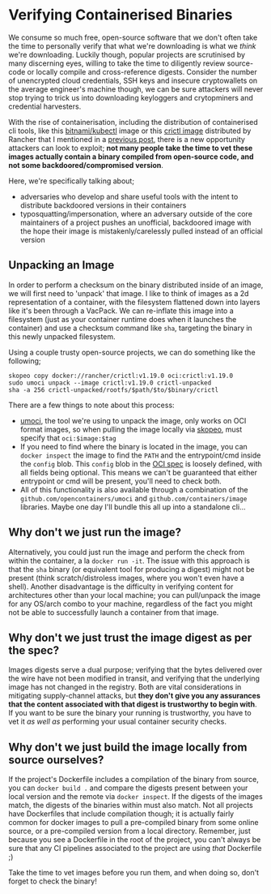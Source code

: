 # Verifying Containerised Binaries

We consume so much free, open-source software that we don't often take the time to personally verify that what we're downloading is what we _think_ we're downloading. Luckily though, popular projects are scrutinised by many discerning eyes, willing to take the time to diligently review source-code or locally compile and cross-reference digests. Consider the number of unencrypted cloud credentials, SSH keys and insecure cryptowallets on the average engineer's machine though, we can be sure attackers will never stop trying to trick us into downloading keyloggers and crytopminers and credential harvesters.

With the rise of containerisation, including the distribution of containerised cli tools, like this [bitnami/kubectl](https://github.com/bitnami/bitnami-docker-kubectl) image or this [crictl image](https://hub.docker.com/r/rancher/crictl) distributed by Rancher that I mentioned in a [previous post](https://samheslop.com/posts/20210325_containerd_on_gke.html), there is a new opportunity attackers can look to exploit; **not many people take the time to vet these images actually contain a binary compiled from open-source code, and not some backdoored/compromised version**.

Here, we're specifically talking about;
- adversaries who develop and share useful tools with the intent to distribute backdoored versions in their containers
- typosquatting/impersonation, where an adversary outside of the core maintainers of a project pushes an unofficial, backdoored image with the hope their image is mistakenly/carelessly pulled instead of an official version

## Unpacking an Image
In order to perform a checksum on the binary distributed inside of an image, we will first need to 'unpack' that image. I like to think of images as a 2d representation of a container, with the filesystem flattened down into layers like it's been through a VacPack. We can re-inflate this image into a filesystem (just as your container runtime does when it launches the container) and use a checksum command like `sha`, targeting the binary in this newly unpacked filesystem. 

Using a couple trusty open-source projects, we can do something like the following;

```
skopeo copy docker://rancher/crictl:v1.19.0 oci:crictl:v1.19.0
sudo umoci unpack --image crictl:v1.19.0 crictl-unpacked
sha -a 256 crictl-unpacked/rootfs/$path/$to/$binary/crictl
```

There are a few things to note about this process:
- [umoci](https://github.com/opencontainers/umoci), the tool we're using to unpack the image, only works on OCI format images, so when pulling the image locally via [skopeo](https://github.com/containers/skopeo), must specify that `oci:$image:$tag` 
- If you need to find where the binary is located in the image, you can `docker inspect` the image to find the `PATH` and the entrypoint/cmd inside the `config` blob. This `config` blob in the [OCI spec](https://github.com/opencontainers/image-spec/blob/master/config.md#properties) is loosely defined, with all fields being optional. This means we can't be guaranteed that either entrypoint or cmd will be present, you'll need to check both. 
- All of this functionality is also available through a combination of the `github.com/opencontainers/umoci` and `github.com/containers/image` libraries. Maybe one day I'll bundle this all up into a standalone cli...

## Why don't we just run the image?
Alternatively, you could just run the image and perform the check from within the container, a la `docker run -it`. The issue with this approach is that the `sha` binary (or equivalent tool for producing a digest) might not be present (think scratch/distroless images, where you won't even have a shell). Another disadvantage is the difficulty in verifying content for architectures other than your local machine; you can pull/unpack the image for any OS/arch combo to your machine, regardless of the fact you might not be able to successfully launch a container from that image.

## Why don't we just trust the image digest as per the spec?
Images digests serve a dual purpose; verifying that the bytes delivered over the wire have not been modified in transit, and verifying that the underlying image has not changed in the registry. Both are vital considerations in mitigating supply-channel attacks, but **they don't give you any assurances that the content associated with that digest is trustworthy to begin with**. If you want to be sure the binary your running is trustworthy, you have to vet it _as well as_ performing your usual container security checks.

## Why don't we just build the image locally from source ourselves?
If the project's Dockerfile includes a compilation of the binary from source, you can `docker build .` and compare the digests present between your local version and the remote via `docker inspect`. If the digests of the images match, the digests of the binaries within must also match. Not all projects have Dockerfiles that include compilation though; it is actually fairly common for docker images to pull a pre-compiled binary from some online source, or a pre-compiled version from a local directory. Remember, just because you see a Dockerfile in the root of the project, you can't always be sure that any CI pipelines associated to the project are using _that_ Dockerfile ;) 

Take the time to vet images before you run them, and when doing so, don't forget to check the binary!